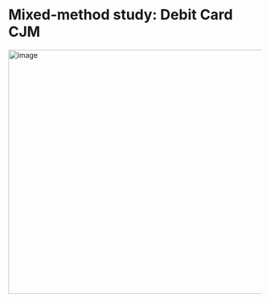 # Mixed-method study: Debit Card CJM

<img width="880" height="486" alt="image" src="https://github.com/user-attachments/assets/71415d6f-aa3e-4132-afd0-9c8592d627ed" />
